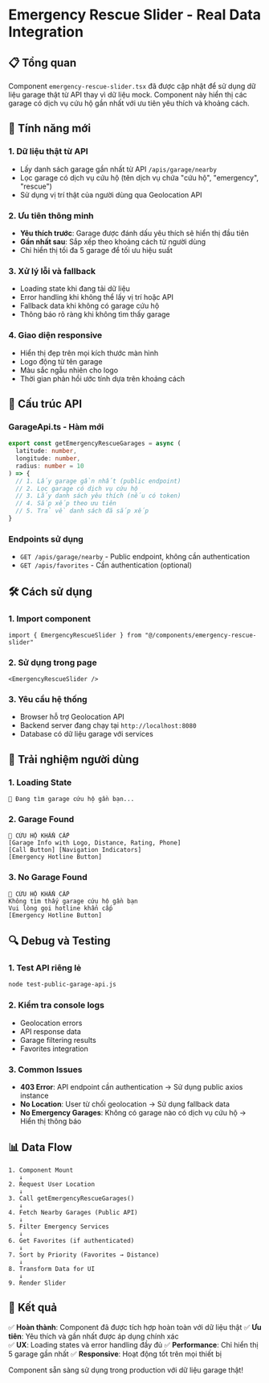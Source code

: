 # Emergency Rescue Slider - Real Data Integration

## 📋 Tổng quan
Component `emergency-rescue-slider.tsx` đã được cập nhật để sử dụng dữ liệu garage thật từ API thay vì dữ liệu mock. Component này hiển thị các garage có dịch vụ cứu hộ gần nhất với ưu tiên yêu thích và khoảng cách.

## 🚀 Tính năng mới

### 1. **Dữ liệu thật từ API**
- Lấy danh sách garage gần nhất từ API `/apis/garage/nearby`
- Lọc garage có dịch vụ cứu hộ (tên dịch vụ chứa "cứu hộ", "emergency", "rescue")
- Sử dụng vị trí thật của người dùng qua Geolocation API

### 2. **Ưu tiên thông minh**
- **Yêu thích trước**: Garage được đánh dấu yêu thích sẽ hiển thị đầu tiên
- **Gần nhất sau**: Sắp xếp theo khoảng cách từ người dùng
- Chỉ hiển thị tối đa 5 garage để tối ưu hiệu suất

### 3. **Xử lý lỗi và fallback**
- Loading state khi đang tải dữ liệu
- Error handling khi không thể lấy vị trí hoặc API
- Fallback data khi không có garage cứu hộ
- Thông báo rõ ràng khi không tìm thấy garage

### 4. **Giao diện responsive**
- Hiển thị đẹp trên mọi kích thước màn hình
- Logo động từ tên garage
- Màu sắc ngẫu nhiên cho logo
- Thời gian phản hồi ước tính dựa trên khoảng cách

## 🔧 Cấu trúc API

### GarageApi.ts - Hàm mới
```typescript
export const getEmergencyRescueGarages = async (
  latitude: number, 
  longitude: number, 
  radius: number = 10
) => {
  // 1. Lấy garage gần nhất (public endpoint)
  // 2. Lọc garage có dịch vụ cứu hộ
  // 3. Lấy danh sách yêu thích (nếu có token)
  // 4. Sắp xếp theo ưu tiên
  // 5. Trả về danh sách đã sắp xếp
}
```

### Endpoints sử dụng
- `GET /apis/garage/nearby` - Public endpoint, không cần authentication
- `GET /apis/favorites` - Cần authentication (optional)

## 🛠️ Cách sử dụng

### 1. **Import component**
```tsx
import { EmergencyRescueSlider } from "@/components/emergency-rescue-slider"
```

### 2. **Sử dụng trong page**
```tsx
<EmergencyRescueSlider />
```

### 3. **Yêu cầu hệ thống**
- Browser hỗ trợ Geolocation API
- Backend server đang chạy tại `http://localhost:8080`
- Database có dữ liệu garage với services

## 📱 Trải nghiệm người dùng

### 1. **Loading State**
```
🔄 Đang tìm garage cứu hộ gần bạn...
```

### 2. **Garage Found**
```
🚨 CỨU HỘ KHẨN CẤP
[Garage Info with Logo, Distance, Rating, Phone]
[Call Button] [Navigation Indicators]
[Emergency Hotline Button]
```

### 3. **No Garage Found**
```
🚨 CỨU HỘ KHẨN CẤP
Không tìm thấy garage cứu hộ gần bạn
Vui lòng gọi hotline khẩn cấp
[Emergency Hotline Button]
```

## 🔍 Debug và Testing

### 1. **Test API riêng lẻ**
```bash
node test-public-garage-api.js
```

### 2. **Kiểm tra console logs**
- Geolocation errors
- API response data
- Garage filtering results
- Favorites integration

### 3. **Common Issues**
- **403 Error**: API endpoint cần authentication → Sử dụng public axios instance
- **No Location**: User từ chối geolocation → Sử dụng fallback data
- **No Emergency Garages**: Không có garage nào có dịch vụ cứu hộ → Hiển thị thông báo

## 📊 Data Flow

```
1. Component Mount
   ↓
2. Request User Location
   ↓
3. Call getEmergencyRescueGarages()
   ↓
4. Fetch Nearby Garages (Public API)
   ↓
5. Filter Emergency Services
   ↓
6. Get Favorites (if authenticated)
   ↓
7. Sort by Priority (Favorites → Distance)
   ↓
8. Transform Data for UI
   ↓
9. Render Slider
```

## 🎯 Kết quả

✅ **Hoàn thành**: Component đã được tích hợp hoàn toàn với dữ liệu thật
✅ **Ưu tiên**: Yêu thích và gần nhất được áp dụng chính xác  
✅ **UX**: Loading states và error handling đầy đủ
✅ **Performance**: Chỉ hiển thị 5 garage gần nhất
✅ **Responsive**: Hoạt động tốt trên mọi thiết bị

Component sẵn sàng sử dụng trong production với dữ liệu garage thật!
